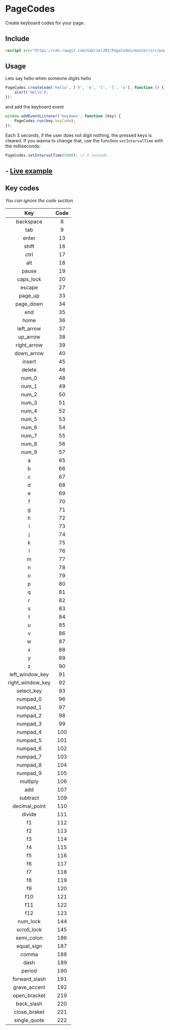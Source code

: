 PageCodes
=========
Create keyboard codes for your page.

## Include
```html
<script src="https://cdn.rawgit.com/GabrielJMJ/PageCodes/master/src/pagecodes.js"></script>
```

## Usage
Lets say hello when someone digits hello
```javascript
PageCodes.createCode('hello', ['h', 'e', 'l', 'l', 'o'], function () {
    alert('Hello');
});
```
and add the keyboard event
```javascript
window.addEventListener('keydown', function (key) {
    PageCodes.run(key.keyCode);
});
```
Each 3 seconds, if the user does not digit nothing, the pressed keys is cleared. If you wanna to change that, use the function ```setIntervalTime``` with the milliseconds:
```javascript
PageCodes.setIntervalTime(5000); // 5 seconds
```

## - [Live example](http://jsfiddle.net/mqxrufp2/1/)
## Key codes
*You can ignore the code section.*

| Key | Code |
|:-----:|:------:|
| backspace | 8 |
| tab | 9 |
| enter | 13 |
| shift | 16 |
| ctrl | 17 |
| alt | 18 |
| pause | 19 |
| caps_lock | 20 |
| escape | 27 |
| page_up | 33 |
| page_down | 34 |
| end | 35 |
| home | 36 |
| left_arrow | 37 |
| up_arrow | 38 |
| right_arrow | 39 |
| down_arrow | 40 |
| insert | 45 |
| delete | 46 |
| num_0 | 48 |
| num_1 | 49 |
| num_2 | 50 |
| num_3 | 51 |
| num_4 | 52 |
| num_5 | 53 |
| num_6 | 54 |
| num_7 | 55 |
| num_8 | 56 |
| num_9 | 57 |
| a | 65 |
| b | 66 |
| c | 67 |
| d | 68 |
| e | 69 |
| f | 70 |
| g | 71 |
| h | 72 |
| i | 73 |
| j | 74 |
| k | 75 |
| l | 76 |
| m | 77 |
| n | 78 |
| o | 79 |
| p | 80 |
| q | 81 |
| r | 82 |
| s | 83 |
| t | 84 |
| u | 85 |
| v | 86 |
| w | 87 |
| x | 88 |
| y | 89 |
| z | 90 |
| left_window_key | 91 |
| right_window_key | 92 |
| select_key | 93 |
| numpad_0 | 96 |
| numpad_1 | 97 |
| numpad_2 | 98 |
| numpad_3 | 99 |
| numpad_4 | 100 |
| numpad_5 | 101 |
| numpad_6 | 102 |
| numpad_7 | 103 |
| numpad_8 | 104 |
| numpad_9 | 105 |
| multiply | 106 |
| add | 107 |
| subtract | 109 |
| decimal_point | 110 |
| divide | 111 |
| f1 | 112 |
| f2 | 113 |
| f3 | 114 |
| f4 | 115 |
| f5 | 116 |
| f6 | 117 |
| f7 | 118 |
| f8 | 119 |
| f9 | 120 |
| f10 | 121 |
| f11 | 122 |
| f12 | 123 |
| num_lock | 144 |
| scroll_lock | 145 |
| semi_colon | 186 |
| equal_sign | 187 |
| comma | 188 |
| dash | 189 |
| period | 190 |
| forward_slash | 191 |
| grave_accent | 192 |
| open_bracket | 219 |
| back_slash | 220 |
| close_braket | 221 |
| single_quote | 222 |